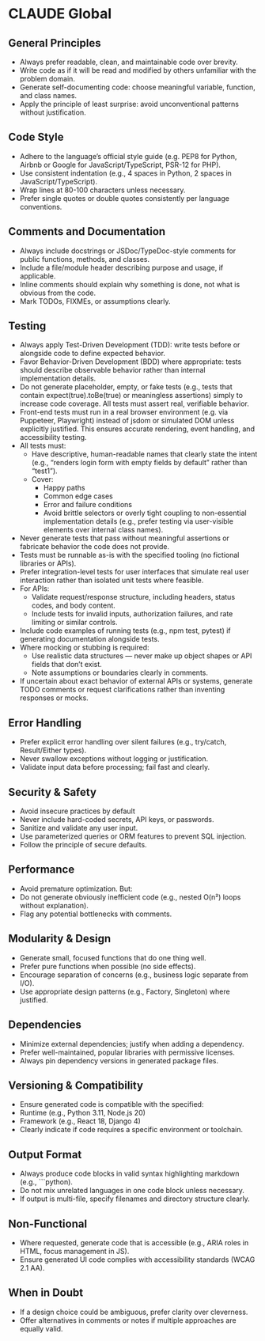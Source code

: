 # CLAUDE Global

## General Principles

* Always prefer readable, clean, and maintainable code over brevity.
* Write code as if it will be read and modified by others unfamiliar with the problem domain.
* Generate self-documenting code: choose meaningful variable, function, and class names.
* Apply the principle of least surprise: avoid unconventional patterns without justification.

## Code Style

* Adhere to the language’s official style guide (e.g. PEP8 for Python, Airbnb or Google for JavaScript/TypeScript, PSR-12 for PHP).
* Use consistent indentation (e.g., 4 spaces in Python, 2 spaces in JavaScript/TypeScript).
* Wrap lines at 80-100 characters unless necessary.
* Prefer single quotes or double quotes consistently per language conventions.

## Comments and Documentation

* Always include docstrings or JSDoc/TypeDoc-style comments for public functions, methods, and classes.
* Include a file/module header describing purpose and usage, if applicable.
* Inline comments should explain why something is done, not what is obvious from the code.
* Mark TODOs, FIXMEs, or assumptions clearly.

## Testing

* Always apply Test-Driven Development (TDD): write tests before or alongside code to define expected behavior.
* Favor Behavior-Driven Development (BDD) where appropriate: tests should describe observable behavior rather than internal implementation details.
* Do not generate placeholder, empty, or fake tests (e.g., tests that contain expect(true).toBe(true) or meaningless assertions) simply to increase code coverage. All tests must assert real, verifiable behavior.
* Front-end tests must run in a real browser environment (e.g. via Puppeteer, Playwright) instead of jsdom or simulated DOM unless explicitly justified. This ensures accurate rendering, event handling, and accessibility testing.
* All tests must:
  * Have descriptive, human-readable names that clearly state the intent (e.g., “renders login form with empty fields by default” rather than “test1”).
  * Cover:
    * Happy paths
    * Common edge cases
    * Error and failure conditions
    * Avoid brittle selectors or overly tight coupling to non-essential implementation details (e.g., prefer testing via user-visible elements over internal class names).
* Never generate tests that pass without meaningful assertions or fabricate behavior the code does not provide.
* Tests must be runnable as-is with the specified tooling (no fictional libraries or APIs).
* Prefer integration-level tests for user interfaces that simulate real user interaction rather than isolated unit tests where feasible.
* For APIs:
  * Validate request/response structure, including headers, status codes, and body content.
  * Include tests for invalid inputs, authorization failures, and rate limiting or similar controls.
* Include code examples of running tests (e.g., npm test, pytest) if generating documentation alongside tests.
* Where mocking or stubbing is required:
  * Use realistic data structures — never make up object shapes or API fields that don’t exist.
  * Note assumptions or boundaries clearly in comments.
* If uncertain about exact behavior of external APIs or systems, generate TODO comments or request clarifications rather than inventing responses or mocks.

## Error Handling

* Prefer explicit error handling over silent failures (e.g., try/catch, Result/Either types).
* Never swallow exceptions without logging or justification.
* Validate input data before processing; fail fast and clearly.

## Security & Safety

* Avoid insecure practices by default
* Never include hard-coded secrets, API keys, or passwords.
* Sanitize and validate any user input.
* Use parameterized queries or ORM features to prevent SQL injection.
* Follow the principle of secure defaults.

## Performance

* Avoid premature optimization. But:
* Do not generate obviously inefficient code (e.g., nested O(n²) loops without explanation).
* Flag any potential bottlenecks with comments.

## Modularity & Design

* Generate small, focused functions that do one thing well.
* Prefer pure functions when possible (no side effects).
* Encourage separation of concerns (e.g., business logic separate from I/O).
* Use appropriate design patterns (e.g., Factory, Singleton) where justified.

## Dependencies

* Minimize external dependencies; justify when adding a dependency.
* Prefer well-maintained, popular libraries with permissive licenses.
* Always pin dependency versions in generated package files.

## Versioning & Compatibility

* Ensure generated code is compatible with the specified:
* Runtime (e.g., Python 3.11, Node.js 20)
* Framework (e.g., React 18, Django 4)
* Clearly indicate if code requires a specific environment or toolchain.

## Output Format

* Always produce code blocks in valid syntax highlighting markdown (e.g., ```python).
* Do not mix unrelated languages in one code block unless necessary.
* If output is multi-file, specify filenames and directory structure clearly.

## Non-Functional

* Where requested, generate code that is accessible (e.g., ARIA roles in HTML, focus management in JS).
* Ensure generated UI code complies with accessibility standards (WCAG 2.1 AA).

## When in Doubt

* If a design choice could be ambiguous, prefer clarity over cleverness.
* Offer alternatives in comments or notes if multiple approaches are equally valid.
